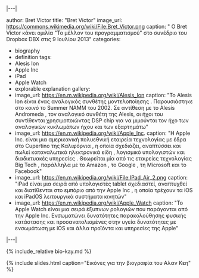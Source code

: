 |---|

author: Bret Victor
title: "Bret Victor"
image_url: https://commons.wikimedia.org/wiki/File:Bret_Victor.png
caption: " Ο Bret Victor κάνει ομιλία "Το μέλλον του προγραμματισμού" στο συνέδριο του Dropbox DBX στις 9 Ιουλίου 2013"
categories:
  - biography
  - definition
tags:
  - Alesis Ion
  - Apple Inc
  - iPad
  - Apple Watch
  - explorable explanation
gallery:
  - image_url: https://en.m.wikipedia.org/wiki/Alesis_Ion
    caption: "Το Alesis Ion είναι ένας αναλογικός συνθέτης μοντελοποίησης . Παρουσιάστηκε στο κοινό το Summer NAMM του 2002. Σε αντίθεση με το Alesis Andromeda , τον αναλογικό συνθέτη της Alesis, οι ήχοι του συντίθενται χρησιμοποιώντας DSP chip για να μιμούνται τον ήχο των αναλογικών κυκλωμάτων ήχου και των εξαρτημάτω"
  - image_url: https://en.m.wikipedia.org/wiki/Apple_Inc.
    caption: "Η Apple Inc. είναι μια αμερικανική πολυεθνική εταιρεία τεχνολογίας με έδρα στο Cupertino της Καλιφόρνια , η οποία σχεδιάζει, αναπτύσσει και πωλεί καταναλωτικά ηλεκτρονικά είδη , λογισμικό υπολογιστών και διαδικτυακές υπηρεσίες . Θεωρείται μία από τις εταιρείες τεχνολογίας Big Tech , παράλληλα με το Amazon , το Google , τη Microsoft και το Facebook"
  - image_url: https://en.m.wikipedia.org/wiki/File:IPad_Air_2.png
    caption: "iPad είναι μια σειρά από υπολογιστές tablet σχεδιαστεί, αναπτυχθεί και διατίθενται στο εμπόριο από την Apple Inc , η οποία τρέχουν τα iOS και iPadOS λειτουργικά συστήματα κινητών"
  -  image_url: https://en.m.wikipedia.org/wiki/Apple_Watch
     caption: "Το Apple Watch είναι μια σειρά έξυπνων ρολογιών που παράγονται από την Apple Inc. Ενσωματώνει δυνατότητες παρακολούθησης φυσικής κατάστασης και προσανατολισμένες στην υγεία δυνατότητες με ενσωμάτωση με iOS και άλλα προϊόντα και υπηρεσίες της Apple"
     
 |---|
 
{% include_relative bio-kay.md %}

{% include slides.html caption="Εικόνες για την βιογραφία του Αλαν Κεη" %}
